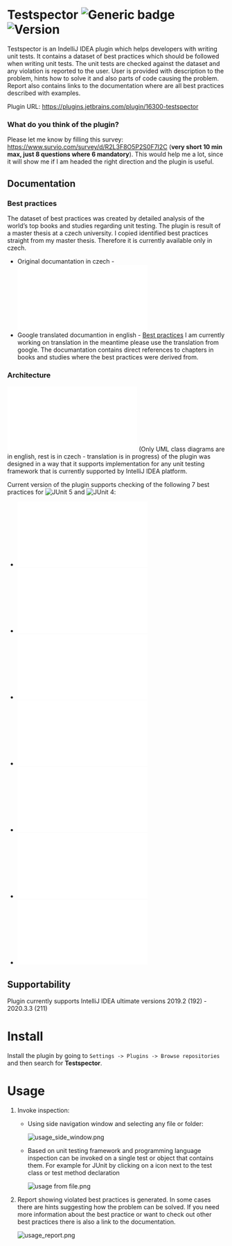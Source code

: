 # Testspector ![Generic badge](https://img.shields.io/github/license/Hasatori/Testspector)  ![Version](https://img.shields.io/jetbrains/plugin/v/16300-testspector)


Testspector is an IndelliJ IDEA plugin which helps developers with writing unit tests. It contains a dataset of best practices which should be followed when writing unit tests. The unit tests are checked against the dataset and any violation is reported to the user. User is provided with description to the problem, hints how to solve it and also parts of code causing the problem. 
Report also contains links to the documentation where are all best practices described with examples.

Plugin URL: https://plugins.jetbrains.com/plugin/16300-testspector

### What do you think of the plugin?
Please let me know by filling this survey: https://www.survio.com/survey/d/R2L3F8O5P2S0F7I2C (**very short 10 min max, just 8 questions where 6 mandatory**).  This would help me a lot, since it will show me if I am headed the right direction and the plugin is useful.

## Documentation

### Best practices 
The dataset of best practices was created by detailed analysis of the world’s top books and studies regarding unit testing. The plugin is result of a master thesis at a czech university. I copied identified best practices straight from my master thesis. Therefore it is currently available only in czech.
* Original documantation in czech - ![Best practices](./doc/Practices.md)
* Google translated documantion in english - [Best practices](https://ooh3dpsdytm34sfhws63yjfbwy--github-com.translate.goog/Hasatori/Testspector/blob/master/doc/Practices.md)
I am currently working on translation in the meantime please use the translation from google.
The documantation contains direct references to chapters in books and studies where the best practices were derived from. 
### Architecture
![Architecture](./doc/Architecture.md) (Only UML class diagrams are in english, rest is in czech - translation is in progress) of the plugin was designed in a way that it supports implementation for any unit testing framework that is currently supported by IntelliJ IDEA platform.

Current version of the plugin supports checking of the following 7 best practices for ![JUnit 5](https://junit.org/junit5) and ![JUnit 4](https://junit.org/junit4):

* ![Test only public behaviour](./doc/Practices.md#testovat-pouze-verejne-chovani-testovaneho-systemu)
* ![At least one assertion](./doc/Practices.md#minimalne-jedna-overovaci-metoda-na-test)
* ![Only one assertion](./doc/Practices.md#prave-jedna-overovaci-metoda-na-test)
* ![No global static properties](./doc/Practices.md#nepouzivat-globalni-staticke-promenne)
* ![Set up a test naming strategy](./doc/Practices.md#urcit-strategii-pojmenovani-testu)
* ![Catch tested exceptions using framework tools](./doc/Practices.md#odchytavat-testovane-vyjimky-pomoci-nastroju-knihoven-ci-testovacich-frameworku)
* ![No conditional logic](./doc/Practices.md#podminena-logika)

## Supportability

Plugin currently supports IntelliJ IDEA ultimate versions 2019.2 (192) - 2020.3.3 (211)

# Install
Install the plugin by going to ``Settings -> Plugins -> Browse repositories`` and then search for **Testspector**.

# Usage
1. Invoke inspection:
   * Using side navigation window and selecting any file or folder:

      ![usage_side_window.png](./doc/usage_side_window.png)
   * Based on unit testing framework and programming language inspection can be invoked on a single test or object that contains them. For example for JUnit by clicking on a icon next to the test class or test method declaration

      ![usage from file.png](./doc/usage_from_file.png)

2. Report showing violated best practices is generated. In some cases there are hints suggesting how the problem can be solved. If you need more information about the best practice or want to check out other best practices there is also a link to the documentation.

      ![usage_report.png](./doc/usage_report.png)
